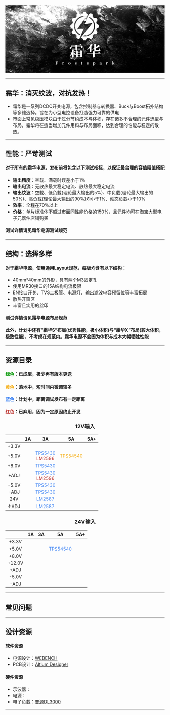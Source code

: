 <img src="./2.Docs/Images/Frostspark02.jpg">

---
## **霜华：消灭纹波，对抗发热！**
- 霜华是一系列DCDC开关电源，包含控制器与转换器、Buck与Boost拓扑结构等多维选择。旨在为小型电控设备打造强力可靠的供电
- 市面上常见稳压模块由于过分节约成本与体积，存在诸多不合理的元件选型与布局，霜华将在适当增加元件用料与布局面积，达到合理的性能与稳定的散热。
---
## **性能：严苛测试**
#### 对于所有的霜华电源，发布前将包含以下测试指标，以保证最合理的容值阻值搭配
- **输出精度**：空载、满载时误差小于1%
- **输出电流**：无散热最大稳定电流、散热最大稳定电流
- **输出纹波**：空载、低负载(理论最大输出的5%)、中负载(理论最大输出的50%)、高负载(理论最大输出的90%)均小于1%、动态负载小于10%
- **效率**：全程在70%以上
- **价格**：单片标准体不超过市面同性能价格的150%，且元件均可在淘宝大型电子元器件店铺购买
#### 测试详情请见霜华电源测试规范
---
## **结构：选择多样**
#### 对于霜华电源，使用通用Layout规范，每版均含有以下结构：
- 40mm*40mm的外形，具有两个M3固定孔
- 使用MR30接口的15A结构电流极限
- EN接口开关、TVS二极管、电源灯、输出滤波电容预留位等丰富拓展
- 散热开窗区
- 丰富且实用的丝印
#### 测试详情请见霜华电源布局规范
#### 此外，计划中还有“霜华S”布局(优秀性能，极小体积)与“霜华X”布局(较大体积，极致性能)，不考虑在规范内。霜华电源不会因为体积与成本大幅牺牲性能
---
## **资源目录**
#### <font color=#0f9b0f>绿色</font>：已成型，极少再有版本更迭
#### <font color=#f5af19>黄色</font>：落地中，短时间内微调较多
#### <font color=#4286f4>蓝色</font>：计划中，距离调试发布有一定距离
#### <font color=#b92b27>红色</font>：已弃用，因为一定原因终止开发
<center><h3>12V输入</center>


|   	|1A 	    |3A         |5A         |5A+        |
|:---:	|:---:	    |:---:	    |:---:	    |:---:	    |
| +3.3V |   	    |   	    |   	    |   	    |
| +5.0V |   	    |<font color=#4286f4>TPS5430</font><br><font color=#b92b27>LM2596</font>   	    |<font color=#f5af19>TPS54540</font>   |   	    |
| +8.0V |   	    |<font color=#4286f4>TPS5430</font>   	    |   	    |   	    |
| +ADJ  |   	    |<font color=#4286f4>TPS5430</font><br><font color=#b92b27>LM2596</font>   	    |   	    |   	    |
| -5.0V |   	    |<font color=#4286f4>TPS5430</font>   	    |   	    |   	    |
| -ADJ  |   	    |<font color=#4286f4>TPS5430</font>   	    |   	    |   	    |
| 24V  |   	    |<font color=#4286f4>LM2587</font>   	    |   	    |   	    |
| ↑ADJ  |   	    |<font color=#4286f4>LM2587</font>   	    |   	    |   	    |

<center><h3>24V输入</center>

|   	|1A 	    |3A         |5A         |5A+        |
|:---:	|:---:	    |:---:	    |:---:	    |:---:	    |
| +3.3V |   	    |   	    |   	    |   	    |
| +5.0V |   	    |   	    |<font color=#4286f4>TPS54540</font>           |   	    |
| +8.0V |   	    |   	    |   	    |   	    |
| +12.0V|   	    |   	    |   	    |   	    |
| +ADJ  |   	    |   	    |   	    |   	    |
| -5.0V |   	    |   	    |   	    |   	    |
| -ADJ  |   	    |   	    |   	    |   	    |

---
## **常见问题**
---
## **设计资源**
#### 软件资源
- 电源设计：[WEBENCH]("https://www.ti.com.cn/zh-cn/design-resources/design-tools-simulation/webench-power-designer.html")
- PCB设计：[Altium Designer]("https://www.altium.com.cn/altium-designer/")
#### 硬件资源
- 示波器：[]("")
- 电源：[]("")
- 电子负载：[普源DL3000]("https://rigol.com/products/DL_Detail/DL3000")
---
